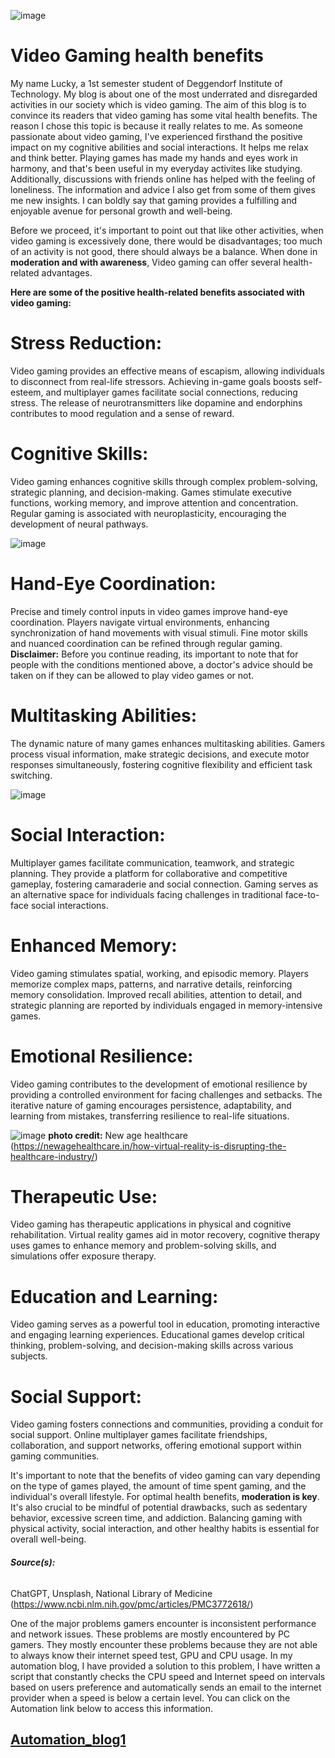 ![image](https://github.com/23W-GBAC/Boves556_Lucky/assets/148862792/6f942e35-2a2d-4da0-81d6-59e37749596f)
# Video Gaming health benefits
My name Lucky, a 1st semester student of Deggendorf Institute of Technology. My blog is about one of the most underrated and disregarded activities in our society which is video gaming. The aim of this blog is to convince its readers that video gaming has some vital health benefits. The reason I chose this topic is because it really relates to me. As someone passionate about video gaming, I've experienced firsthand the positive impact on my cognitive abilities and social interactions. It helps me relax and think better. Playing games has made my hands and eyes work in harmony, and that's been useful in my everyday activites like studying. Additionally, discussions with friends online has helped with the feeling of loneliness. The information and advice I also get from some of them gives me new insights. I can boldly say that gaming provides a fulfilling and enjoyable avenue for personal growth and well-being.


Before we proceed, it's important to point out that like other activities, when video gaming is excessively done, there would be disadvantages; too much of an activity is not good, there should always be a balance. When done in **moderation and with awareness**, Video gaming can offer several health-related advantages. 

**Here are some of the positive health-related benefits associated with video gaming:**
# Stress Reduction:
Video gaming provides an effective means of escapism, allowing individuals to disconnect from real-life stressors. Achieving in-game goals boosts self-esteem, and multiplayer games facilitate social connections, reducing stress. The release of neurotransmitters like dopamine and endorphins contributes to mood regulation and a sense of reward.

# Cognitive Skills:
Video gaming enhances cognitive skills through complex problem-solving, strategic planning, and decision-making. Games stimulate executive functions, working memory, and improve attention and concentration. Regular gaming is associated with neuroplasticity, encouraging the development of neural pathways.

![image](https://github.com/23W-GBAC/Boves556_Lucky/assets/148862792/aed2e835-a4b7-40d1-9320-85a31980477d)

# Hand-Eye Coordination:
Precise and timely control inputs in video games improve hand-eye coordination. Players navigate virtual environments, enhancing synchronization of hand movements with visual stimuli. Fine motor skills and nuanced coordination can be refined through regular gaming.
**Disclaimer:** Before you continue reading, its important to note that for people with the conditions mentioned above, a doctor's advice should be taken on if they can be allowed to play video games or not.

# Multitasking Abilities:
The dynamic nature of many games enhances multitasking abilities. Gamers process visual information, make strategic decisions, and execute motor responses simultaneously, fostering cognitive flexibility and efficient task switching.

![image](https://github.com/23W-GBAC/Boves556_Lucky/assets/148862792/9adb6264-7f86-443e-8b57-cad5ff2ee688)

# Social Interaction:
Multiplayer games facilitate communication, teamwork, and strategic planning. They provide a platform for collaborative and competitive gameplay, fostering camaraderie and social connection. Gaming serves as an alternative space for individuals facing challenges in traditional face-to-face social interactions.

# Enhanced Memory:
Video gaming stimulates spatial, working, and episodic memory. Players memorize complex maps, patterns, and narrative details, reinforcing memory consolidation. Improved recall abilities, attention to detail, and strategic planning are reported by individuals engaged in memory-intensive games.

# Emotional Resilience:
Video gaming contributes to the development of emotional resilience by providing a controlled environment for facing challenges and setbacks. The iterative nature of gaming encourages persistence, adaptability, and learning from mistakes, transferring resilience to real-life situations.

![image](https://github.com/23W-GBAC/Boves556_Lucky/assets/148862792/84cbc658-2dff-46a1-96ba-d8bc04fc7184) 
**photo credit:** New age healthcare (https://newagehealthcare.in/how-virtual-reality-is-disrupting-the-healthcare-industry/)

# Therapeutic Use:
Video gaming has therapeutic applications in physical and cognitive rehabilitation. Virtual reality games aid in motor recovery, cognitive therapy uses games to enhance memory and problem-solving skills, and simulations offer exposure therapy.

# Education and Learning:
Video gaming serves as a powerful tool in education, promoting interactive and engaging learning experiences. Educational games develop critical thinking, problem-solving, and decision-making skills across various subjects.

# Social Support:
Video gaming fosters connections and communities, providing a conduit for social support. Online multiplayer games facilitate friendships, collaboration, and support networks, offering emotional support within gaming communities.


It's important to note that the benefits of video gaming can vary depending on the type of games played, the amount of time spent gaming, and the individual's overall lifestyle. For optimal health benefits, **moderation is key**. It's also crucial to be mindful of potential drawbacks, such as sedentary behavior, excessive screen time, and addiction. Balancing gaming with physical activity, social interaction, and other healthy habits is essential for overall well-being.

###### **Source(s):** 
ChatGPT, Unsplash, National Library of Medicine (https://www.ncbi.nlm.nih.gov/pmc/articles/PMC3772618/)

One of the major problems gamers encounter is inconsistent performance and network issues. These problems are mostly encountered by PC gamers. They mostly encounter these problems because they are not able to always know their internet speed test, GPU and CPU usage. In my automation blog, I have provided a solution to this problem, I have written a script that constantly checks the CPU speed and Internet speed on intervals based on users preference and automatically sends an email to the internet provider when a speed is below a certain level. You can click on the Automation link below to access this information.

## [Automation_blog1](Automation_0.1.md)
